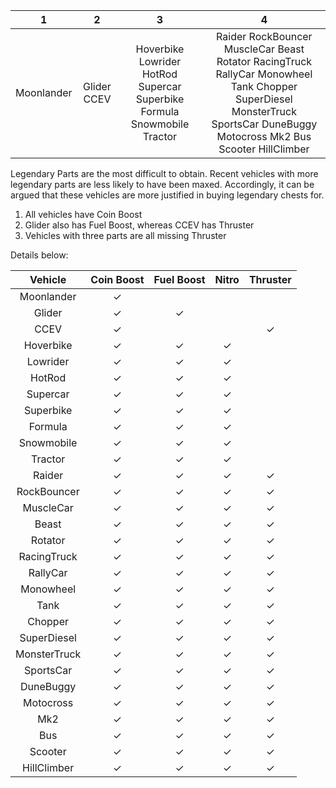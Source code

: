 1 | 2 | 3 | 4
:--: | :--: | :--: | :--:
Moonlander | Glider CCEV | Hoverbike Lowrider HotRod Supercar Superbike Formula Snowmobile Tractor | Raider RockBouncer MuscleCar Beast Rotator RacingTruck RallyCar Monowheel Tank Chopper SuperDiesel MonsterTruck SportsCar DuneBuggy Motocross Mk2 Bus Scooter HillClimber


Legendary Parts are the most difficult to obtain. Recent vehicles with more legendary parts are less likely to have been maxed.  Accordingly, it can be argued that these vehicles are more justified in buying legendary chests for.

1. All vehicles have Coin Boost
2. Glider also has Fuel Boost, whereas CCEV has Thruster
3. Vehicles with three parts are all missing Thruster

   
Details below:

Vehicle | Coin Boost | Fuel Boost | Nitro | Thruster
:--: | :--: | :--: | :--: | :--:
Moonlander | ✓ |  |  | 
Glider | ✓ | ✓ |  | 
CCEV | ✓ |  |  | ✓
Hoverbike | ✓ | ✓ | ✓ | 
Lowrider | ✓ | ✓ | ✓ | 
HotRod | ✓ | ✓ | ✓ | 
Supercar | ✓ | ✓ | ✓ | 
Superbike | ✓ | ✓ | ✓ | 
Formula | ✓ | ✓ | ✓ | 
Snowmobile | ✓ | ✓ | ✓ | 
Tractor | ✓ | ✓ | ✓ | 
Raider | ✓ | ✓ | ✓ | ✓
RockBouncer | ✓ | ✓ | ✓ | ✓
MuscleCar | ✓ | ✓ | ✓ | ✓
Beast | ✓ | ✓ | ✓ | ✓
Rotator | ✓ | ✓ | ✓ | ✓
RacingTruck | ✓ | ✓ | ✓ | ✓
RallyCar | ✓ | ✓ | ✓ | ✓
Monowheel | ✓ | ✓ | ✓ | ✓
Tank | ✓ | ✓ | ✓ | ✓
Chopper | ✓ | ✓ | ✓ | ✓
SuperDiesel | ✓ | ✓ | ✓ | ✓
MonsterTruck | ✓ | ✓ | ✓ | ✓
SportsCar | ✓ | ✓ | ✓ | ✓
DuneBuggy | ✓ | ✓ | ✓ | ✓
Motocross | ✓ | ✓ | ✓ | ✓
Mk2 | ✓ | ✓ | ✓ | ✓
Bus | ✓ | ✓ | ✓ | ✓
Scooter | ✓ | ✓ | ✓ | ✓
HillClimber | ✓ | ✓ | ✓ | ✓
